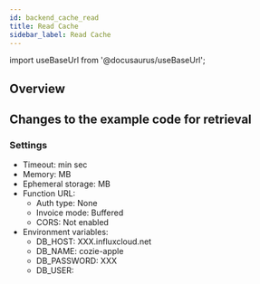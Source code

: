 ```yaml
---
id: backend_cache_read
title: Read Cache
sidebar_label: Read Cache
---
```


import useBaseUrl from '@docusaurus/useBaseUrl'; 


## Overview


## Changes to the example code for retrieval



### Settings
- Timeout:  min  sec
- Memory:  MB
- Ephemeral storage:  MB
- Function URL:
   - Auth type: None
   - Invoice mode: Buffered
   - CORS: Not enabled
- Environment variables:
   - DB_HOST: XXX.influxcloud.net
   - DB_NAME: cozie-apple
   - DB_PASSWORD: XXX
   - DB_USER: 
